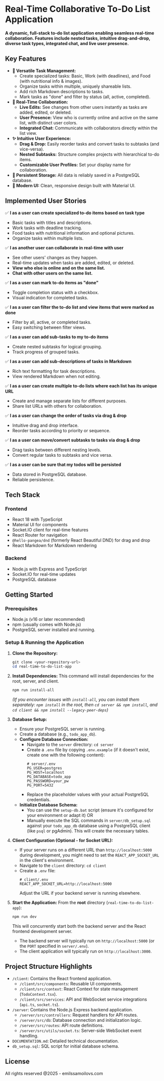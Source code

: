 # Real-Time Collaborative To-Do List Application

**A dynamic, full-stack to-do list application enabling seamless real-time collaboration. Features include nested tasks, intuitive drag-and-drop, diverse task types, integrated chat, and live user presence.**

## Key Features

*   **📝 Versatile Task Management:**
    *   Create specialized tasks: Basic, Work (with deadlines), and Food (with nutritional info & images).
    *   Organize tasks within multiple, uniquely shareable lists.
    *   Add rich Markdown descriptions to tasks.
    *   Mark tasks as "done" and filter by status (all, active, completed).
*   **🤝 Real-Time Collaboration:**
    *   **Live Edits:** See changes from other users instantly as tasks are added, edited, or deleted.
    *   **User Presence:** View who is currently online and active on the same list, with distinct user colors.
    *   **Integrated Chat:** Communicate with collaborators directly within the list view.
*   **✨ Intuitive User Experience:**
    *   **Drag & Drop:** Easily reorder tasks and convert tasks to subtasks (and vice-versa).
    *   **Nested Subtasks:** Structure complex projects with hierarchical to-do items.
    *   **Customizable User Profiles:** Set your display name for collaboration.
*   **💾 Persistent Storage:** All data is reliably saved in a PostgreSQL database.
*   **🎨 Modern UI:** Clean, responsive design built with Material UI.

## Implemented User Stories

✅ **I as a user can create specialized to-do items based on task type**
   - Basic tasks with titles and descriptions.
   - Work tasks with deadline tracking.
   - Food tasks with nutritional information and optional pictures.
   - Organize tasks within multiple lists.

✅ **I as another user can collaborate in real-time with user**
   - See other users' changes as they happen.
   - Real-time updates when tasks are added, edited, or deleted.
   - **View who else is online and on the same list.**
   - **Chat with other users on the same list.**

✅ **I as a user can mark to-do items as "done"**
   - Toggle completion status with a checkbox.
   - Visual indication for completed tasks.

✅ **I as a user can filter the to-do list and view items that were marked as done**
   - Filter by all, active, or completed tasks.
   - Easy switching between filter views.

✅ **I as a user can add sub-tasks to my to-do items**
   - Create nested subtasks for logical grouping.
   - Track progress of grouped tasks.

✅ **I as a user can add sub-descriptions of tasks in Markdown**
   - Rich text formatting for task descriptions.
   - View rendered Markdown when not editing.

✅ **I as a user can create multiple to-do lists where each list has its unique URL**
   - Create and manage separate lists for different purposes.
   - Share list URLs with others for collaboration.

✅ **I as a user can change the order of tasks via drag & drop**
   - Intuitive drag and drop interface.
   - Reorder tasks according to priority or sequence.

✅ **I as a user can move/convert subtasks to tasks via drag & drop**
   - Drag tasks between different nesting levels.
   - Convert regular tasks to subtasks and vice versa.

✅ **I as a user can be sure that my todos will be persisted**
   - Data stored in PostgreSQL database.
   - Reliable persistence.

## Tech Stack

### Frontend
- React 18 with TypeScript
- Material UI for components
- Socket.IO client for real-time features
- React Router for navigation
- `@hello-pangea/dnd` (formerly React Beautiful DND) for drag and drop
- React Markdown for Markdown rendering

### Backend
- Node.js with Express and TypeScript
- Socket.IO for real-time updates
- PostgreSQL database

## Getting Started

### Prerequisites
- Node.js (v16 or later recommended)
- npm (usually comes with Node.js)
- PostgreSQL server installed and running.

### Setup & Running the Application

1.  **Clone the Repository:**
    ```powershell
    git clone <your-repository-url>
    cd real-time-to-do-list-app
    ```

2.  **Install Dependencies:**
    This command will install dependencies for the root, server, and client.
    ```powershell
    npm run install-all
    ```
    *(If you encounter issues with `install-all`, you can install them separately: `npm install` in the root, then `cd server && npm install`, and `cd client && npm install --legacy-peer-deps`)*

3.  **Database Setup:**
    *   Ensure your PostgreSQL server is running.
    *   Create a database (e.g., `todo_app_db`).
    *   **Configure Database Connection:**
        *   Navigate to the `server` directory: `cd server`
        *   Create a `.env` file by copying `.env.example` (if it doesn't exist, create one with the following content):
            ```env
            # server/.env
            PG_USER=postgres
            PG_HOST=localhost
            PG_DATABASE=todo_app
            PG_PASSWORD=your_pw
            PG_PORT=5432
            ```
        *   Replace the placeholder values with your actual PostgreSQL credentials.
    *   **Initialize Database Schema:**
        *   You can use the `setup-db.bat` script (ensure it's configured for your environment or adapt it) OR
        *   Manually execute the SQL commands in `server/db_setup.sql` against your `todo_app_db` database using a PostgreSQL client (like `psql` or pgAdmin). This will create the necessary tables.

4.  **Client Configuration (Optional - for Socket URL):**
    *   If your server runs on a different URL than `http://localhost:5000` during development, you might need to set the `REACT_APP_SOCKET_URL` in the client's environment.
    *   Navigate to the `client` directory: `cd client`
    *   Create a `.env` file:
        ```env
        # client/.env
        REACT_APP_SOCKET_URL=http://localhost:5000 
        ```
        Adjust the URL if your backend server is running elsewhere.

5.  **Start the Application:**
    From the **root** directory (`real-time-to-do-list-app`):
    ```powershell
    npm run dev
    ```
    This will concurrently start both the backend server and the React frontend development server.

    *   The backend server will typically run on `http://localhost:5000` (or the `PORT` specified in `server/.env`).
    *   The client application will typically run on `http://localhost:3000`.

## Project Structure Highlights

-   `/client`: Contains the React frontend application.
    -   `/client/src/components`: Reusable UI components.
    -   `/client/src/context`: React Context for state management (`TodoContext.tsx`).
    -   `/client/src/services`: API and WebSocket service integrations (`api.ts`, `socket.ts`).
-   `/server`: Contains the Node.js Express backend application.
    -   `/server/src/controllers`: Request handlers for API routes.
    -   `/server/src/db`: Database connection and initialization logic.
    -   `/server/src/routes`: API route definitions.
    -   `/server/src/utils/socket.ts`: Server-side WebSocket event handling.
-   `DOCUMENTATION.md`: Detailed technical documentation.
-   `db_setup.sql`: SQL script for initial database schema.

## License
All rights reserved @2025 - emilssamoilovs.com
